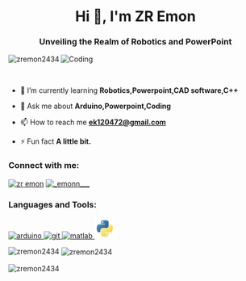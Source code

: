 <h1 align="center">Hi 👋, I'm ZR Emon</h1>
<h3 align="center">Unveiling the Realm of Robotics and PowerPoint</h3>
<img align="right" alt="Coding" width="400" src="https://media.giphy.com/media/czpiKF0KnBlediLkbB/giphy.gif">

<p align="left"> <img src="https://komarev.com/ghpvc/?username=zremon2434&label=Profile%20views&color=0e75b6&style=flat" alt="zremon2434" /> </p>

<p align="left"> <a href="https://twitter.com/" target="blank"><img src="https://img.shields.io/twitter/follow/?logo=twitter&style=for-the-badge" alt="" /></a> </p>

- 🌱 I’m currently learning **Robotics,Powerpoint,CAD software,C++**

- 💬 Ask me about **Arduino,Powerpoint,Coding**

- 📫 How to reach me **ek120472@gmail.com**

- ⚡ Fun fact **A little bit.**

<h3 align="left">Connect with me:</h3>
<p align="left">
<a href="https://fb.com/zr emon" target="blank"><img align="center" src="https://raw.githubusercontent.com/rahuldkjain/github-profile-readme-generator/master/src/images/icons/Social/facebook.svg" alt="zr emon" height="30" width="40" /></a>
<a href="https://instagram.com/_emonn___" target="blank"><img align="center" src="https://raw.githubusercontent.com/rahuldkjain/github-profile-readme-generator/master/src/images/icons/Social/instagram.svg" alt="_emonn___" height="30" width="40" /></a>
</p>

<h3 align="left">Languages and Tools:</h3>
<p align="left"> <a href="https://www.arduino.cc/" target="_blank" rel="noreferrer"> <img src="https://cdn.worldvectorlogo.com/logos/arduino-1.svg" alt="arduino" width="40" height="40"/> </a> <a href="https://git-scm.com/" target="_blank" rel="noreferrer"> <img src="https://www.vectorlogo.zone/logos/git-scm/git-scm-icon.svg" alt="git" width="40" height="40"/> </a> <a href="https://www.mathworks.com/" target="_blank" rel="noreferrer"> <img src="https://upload.wikimedia.org/wikipedia/commons/2/21/Matlab_Logo.png" alt="matlab" width="40" height="40"/> </a> <a href="https://www.python.org" target="_blank" rel="noreferrer"> <img src="https://raw.githubusercontent.com/devicons/devicon/master/icons/python/python-original.svg" alt="python" width="40" height="40"/> </a> </p>

<p><img align="left" src="https://github-readme-stats.vercel.app/api/top-langs?username=zremon2434&show_icons=true&locale=en&layout=compact" alt="zremon2434" /></p>

<p>&nbsp;<img align="center" src="https://github-readme-stats.vercel.app/api?username=zremon2434&show_icons=true&locale=en" alt="zremon2434" /></p>

<p><img align="center" src="https://github-readme-streak-stats.herokuapp.com/?user=zremon2434&" alt="zremon2434" /></p>

